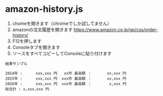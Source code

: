 # amazon-history.js

1. chomeを開きます（chromeでしか試してません）
1. amazonの注文履歴を開きます https://www.amazon.co.jp/gp/css/order-history/
1. F12を押します
1. Consoleタブを開きます
1. ソースをすべてコピーしてConsoleに貼り付けます

`````
結果サンプル

2014年 :      xxx,xxx 円   xx件 最高額 ：       xx,xxx 円 
2015年 :      xxx,xxx 円  xxx件 最高額 ：       xx,xxx 円 
2016年 :      xxx,xxx 円  xxx件 最高額 ：        x,xxx 円 
総合計 : x,xxx,xxx 円
`````
